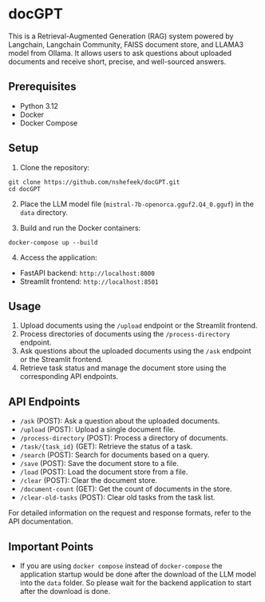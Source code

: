 # docGPT

This is a Retrieval-Augmented Generation (RAG) system powered by Langchain, Langchain Community, FAISS document store, and LLAMA3 model from Ollama. It allows users to ask questions about uploaded documents and receive short, precise, and well-sourced answers.

## Prerequisites

- Python 3.12
- Docker
- Docker Compose

## Setup

1. Clone the repository: 
```
git clone https://github.com/nshefeek/docGPT.git
cd docGPT
```
2. Place the LLM model file (`mistral-7b-openorca.gguf2.Q4_0.gguf`) in the `data` directory.

3. Build and run the Docker containers:
```
docker-compose up --build
```

4. Access the application:
- FastAPI backend: `http://localhost:8000`
- Streamlit frontend: `http://localhost:8501`

## Usage

1. Upload documents using the `/upload` endpoint or the Streamlit frontend.
2. Process directories of documents using the `/process-directory` endpoint.
3. Ask questions about the uploaded documents using the `/ask` endpoint or the Streamlit frontend.
4. Retrieve task status and manage the document store using the corresponding API endpoints.

## API Endpoints

- `/ask` (POST): Ask a question about the uploaded documents.
- `/upload` (POST): Upload a single document file.
- `/process-directory` (POST): Process a directory of documents.
- `/task/{task_id}` (GET): Retrieve the status of a task.
- `/search` (POST): Search for documents based on a query.
- `/save` (POST): Save the document store to a file.
- `/load` (POST): Load the document store from a file.
- `/clear` (POST): Clear the document store.
- `/document-count` (GET): Get the count of documents in the store.
- `/clear-old-tasks` (POST): Clear old tasks from the task list.

For detailed information on the request and response formats, refer to the API documentation.

## Important Points 
- If you are using `docker compose` instead of `docker-compose` the application startup would be done after the download of the LLM model into the `data` folder. So please wait for the backend application to start after the download is done.